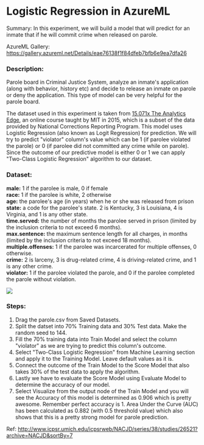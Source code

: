 # Logistic Regression in AzureML
Summary: In this experiment, we will build a model that will predict for an inmate that if he will commit crime when released on parole.

AzureML Gallery: https://gallery.azureml.net/Details/eae76138f1f84dfeb7bfb6e9ea7dfa26

### Description: 
Parole board in Criminal Justice System, analyze an inmate's application (along with behavior, history etc) and decide to release an inmate on parole or deny the application. This type of model can be very helpful for the parole board. 

The dataset used in this experiment is taken from [15.071x The Analytics Edge](https://www.edx.org/course/v2/analytics-edge-mitx-15-071x-0 ), an online course taught by MIT in 2015, which is a subset of the data provided by National Corrections Reporting Program. This model uses Logistic Regression (also known as Logit Regression) for prediction. We will try to predict "violator" column's value which can be 1 (if parolee violated the parole) or 0 (if parolee did not committed any crime while on parole). Since the outcome of our predictive model is either 0 or 1 we can apply "Two-Class Logistic Regression" algorithm to our dataset. 

### Dataset:
<b>male:</b> 1 if the parolee is male, 0 if female<br>
<b>race:</b> 1 if the parolee is white, 2 otherwise<br>
<b>age:</b> the parolee's age (in years) when he or she was released from prison<br>
<b>state:</b> a code for the parolee's state. 2 is Kentucky, 3 is Louisiana, 4 is Virginia, and 1 is any other state.<br>
<b>time.served:</b> the number of months the parolee served in prison (limited by the inclusion criteria to not exceed 6 months).<br>
<b>max.sentence:</b> the maximum sentence length for all charges, in months (limited by the inclusion criteria to not exceed 18 months).<br>
<b>multiple.offenses:</b> 1 if the parolee was incarcerated for multiple offenses, 0 otherwise.<br> 
<b>crime:</b> 2 is larceny, 3 is drug-related crime, 4 is driving-related crime, and 1 is any other crime.<br>
<b>violator:</b> 1 if the parolee violated the parole, and 0 if the parolee completed the parole without violation.<br>

<img src="https://github.com/AlgoNinja/LogisticReg-AzureML/blob/master/images/AzureML.png">

### Steps:
1. Drag the parole.csv from Saved Datasets. 
2. Split the datset into 70% Training data and 30% Test data. Make the random seed to 144.
3. Fill the 70% training data into Train Model and select the column "violator" as we are trying to predict this column's outcome.
4. Select "Two-Class Logistic Regression" from Machine Learning section and apply it to the Training Model. Leave default values as it is.
5. Connect the outcome of the Train Model to the Score Model that also takes 30% of the test data to apply the algorithm.
6. Lastly we have to evaluate the Score Model using Evaluate Model to determine the accuracy of our model.
7. Select Visualize from the output node of the Train Model and you will see the Accuracy of this model is determined as 0.906 which is pretty awesome. Remember perfect accuracy is 1. Area Under the Curve (AUC) has been calculated as 0.882 (with 0.5 threshold value) which also shows that this is a pretty strong model for parole prediction. 

Ref: http://www.icpsr.umich.edu/icpsrweb/NACJD/series/38/studies/26521?archive=NACJD&sortBy=7
